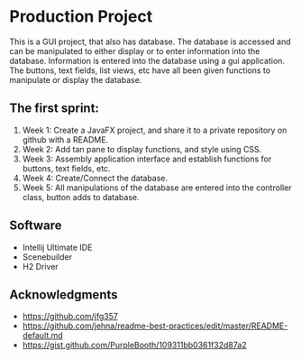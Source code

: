 # Production Project

This is a GUI project, that also has database.
The database is accessed and can be manipulated to either display or to enter information into the database.
Information is entered into the database using a gui application.
The buttons, text fields, list views, etc have all been given functions to manipulate or display the database.
  

## The first sprint:
1. Week 1: Create a JavaFX project, and share it to a private repository on github with a README.
2. Week 2: Add tan pane to display functions, and style using CSS.
3. Week 3: Assembly application interface and establish functions for buttons, text fields, etc.
4. Week 4: Create/Connect the database.
5. Week 5: All manipulations of the database are entered into the controller class, button adds to database.



## Software
- Intellij Ultimate IDE
- Scenebuilder
- H2 Driver


## Acknowledgments

* https://github.com/jfg357
* https://github.com/jehna/readme-best-practices/edit/master/README-default.md
* https://gist.github.com/PurpleBooth/109311bb0361f32d87a2
